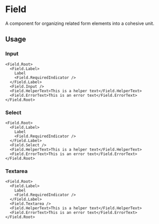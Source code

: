 # Field

A component for organizing related form elements into a cohesive unit.

## Usage

### Input

```svelte
<Field.Root>
  <Field.Label>
    Label
    <Field.RequiredIndicator />
  </Field.Label>
  <Field.Input />
  <Field.HelperText>This is a helper text</Field.HelperText>
  <Field.ErrorText>This is an error text</Field.ErrorText>
</Field.Root>
```

### Select

```svelte
<Field.Root>
  <Field.Label>
    Label
    <Field.RequiredIndicator />
  </Field.Label>
  <Field.Select />
  <Field.HelperText>This is a helper text</Field.HelperText>
  <Field.ErrorText>This is an error text</Field.ErrorText>
</Field.Root>
```

### Textarea

```svelte
<Field.Root>
  <Field.Label>
    Label
    <Field.RequiredIndicator />
  </Field.Label>
  <Field.Textarea />
  <Field.HelperText>This is a helper text</Field.HelperText>
  <Field.ErrorText>This is an error text</Field.ErrorText>
</Field.Root>
```
